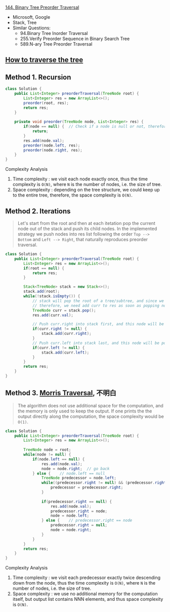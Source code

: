 [144. Binary Tree Preorder Traversal](https://leetcode.com/problems/binary-tree-preorder-traversal/)

* Microsoft, Google
* Stack, Tree
* Similar Questions:
    * 94.Binary Tree Inorder Traversal
    * 255.Verify Preorder Sequence in Binary Search Tree
    * 589.N-ary Tree Preorder Traversal


## [How to traverse the tree](https://leetcode.com/problems/binary-tree-preorder-traversal/solution/)

## Method 1. Recursion
```java
class Solution {
    public List<Integer> preorderTraversal(TreeNode root) {
        List<Integer> res = new ArrayList<>();
        preorder(root, res);
        return res;
    }
    
    private void preorder(TreeNode node, List<Integer> res) {
        if(node == null) {  // Check if a node is null or not, therefore, we don't need check in main function, i.e. `preorderTraversal()`
            return;
        }
        res.add(node.val);
        preorder(node.left, res);
        preorder(node.right, res);
    }
}
```

Complexity Analysis
1. Time complexity : we visit each node exactly once, thus the time complexity is `O(N)`, where 
   `N` is the number of nodes, i.e. the size of tree.
2. Space complexity : depending on the tree structure, we could keep up to the entire tree, 
   therefore, the space complexity is `O(N)`. 


## Method 2. Iterations
> Let's start from the root and then at each itetation pop the current node out of the stack and push its child nodes.
> In the implemented strategy we push nodes into res list following the order `Top --> Bottom` and `Left --> Right`, that naturally reproduces preorder traversal. 

```java
class Solution {
    public List<Integer> preorderTraversal(TreeNode root) {
        List<Integer> res = new ArrayList<>();
        if(root == null) {
            return res;
        }

        Stack<TreeNode> stack = new Stack<>();
        stack.add(root);
        while(!stack.isEmpty()) {
            // stack will pop the root of a tree/subtree, and since we want preorder traversal,
            // therefore, we need add curr to res as soon as popping nodes out
            TreeNode curr = stack.pop();
            res.add(curr.val);

            // Push curr.right into stack first, and this node will be popped last
            if(curr.right != null) {
                stack.add(curr.right);
            }
            // Push curr.left into stack last, and this node will be popped first
            if(curr.left != null) {
                stack.add(curr.left);
            }
        }
        return res;
    }
}
```


## Method 3. [Morris Traversal](https://www.sciencedirect.com/science/article/abs/pii/0020019079900681), 不明白
> The algorithm does not use additional space for the computation, and the memory is only used to keep the output.
> If one prints the the output directly along the computation, the space complexity would be `O(1)`.

```java
class Solution {
    public List<Integer> preorderTraversal(TreeNode root) {
        List<Integer> res = new ArrayList<>();
        
        TreeNode node = root;
        while(node != null) {
            if(node.left == null) {
                res.add(node.val);
                node = node.right;  // go back
            } else {    // node.left == null
                TreeNode predecessor = node.left;
                while((predecessor.right != null) && (predecessor.right != node)) {
                    predecessor = predecessor.right;
                }
                
                if(predecessor.right == null) {
                    res.add(node.val);
                    predecessor.right = node;
                    node = node.left;
                } else {    // predecessor.right == node
                    predecessor.right = null;
                    node = node.right;
                }
            }
        }
        return res;
    }
}
```
Complexity Analysis
1. Time complexity : we visit each predecessor exactly twice descending down from the node, thus 
   the time complexity is `O(N)`, where `N` is the number of nodes, i.e. the size of tree.
2. Space complexity : we use no additional memory for the computation itself, but output list 
   contains NNN elements, and thus space complexity is `O(N)`. 

